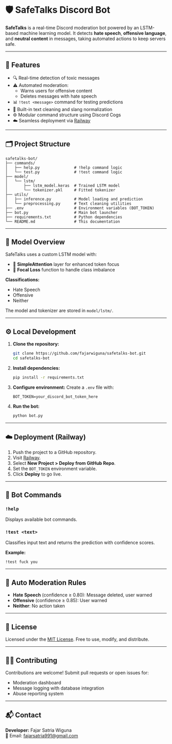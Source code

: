 # 🛡️ SafeTalks Discord Bot

**SafeTalks** is a real-time Discord moderation bot powered by an LSTM-based machine learning model. It detects **hate speech**, **offensive language**, and **neutral content** in messages, taking automated actions to keep servers safe.

---

## 🚀 Features

- 🔍 Real-time detection of toxic messages
- ⚠️ Automated moderation:
  - Warns users for offensive content
  - Deletes messages with hate speech
- 📊 `!test <message>` command for testing predictions
- 🧼 Built-in text cleaning and slang normalization
- ⚙️ Modular command structure using Discord Cogs
- ☁️ Seamless deployment via [Railway](https://railway.app)

---

## 🗂️ Project Structure

```
safetalks-bot/
├── commands/
│   ├── help.py               # !help command logic
│   └── test.py               # !test command logic
├── model/
│   └── lstm/
│       ├── lstm_model.keras  # Trained LSTM model
│       └── tokenizer.pkl     # Fitted tokenizer
├── utils/
│   ├── inference.py          # Model loading and prediction
│   └── preprocessing.py      # Text cleaning utilities
├── .env                      # Environment variables (BOT_TOKEN)
├── bot.py                    # Main bot launcher
├── requirements.txt          # Python dependencies
└── README.md                 # This documentation
```

---

## 🧠 Model Overview

SafeTalks uses a custom LSTM model with:
- 🧠 **SimpleAttention** layer for enhanced token focus
- 🎯 **Focal Loss** function to handle class imbalance

**Classifications:**
- Hate Speech
- Offensive
- Neither

The model and tokenizer are stored in `model/lstm/`.

---

## ⚙️ Local Development

1. **Clone the repository:**
   ```bash
   git clone https://github.com/fajarwiguna/safetalks-bot.git
   cd safetalks-bot
   ```

2. **Install dependencies:**
   ```bash
   pip install -r requirements.txt
   ```

3. **Configure environment:**
   Create a `.env` file with:
   ```
   BOT_TOKEN=your_discord_bot_token_here
   ```

4. **Run the bot:**
   ```bash
   python bot.py
   ```

---

## ☁️ Deployment (Railway)

1. Push the project to a GitHub repository.
2. Visit [Railway](https://railway.app/).
3. Select **New Project > Deploy from GitHub Repo**.
4. Set the `BOT_TOKEN` environment variable.
5. Click **Deploy** to go live.

---

## 💬 Bot Commands

### `!help`
Displays available bot commands.

### `!test <text>`
Classifies input text and returns the prediction with confidence scores.

**Example:**
```
!test fuck you
```

---

## 🔐 Auto Moderation Rules

- **Hate Speech** (confidence ≥ 0.80): Message deleted, user warned
- **Offensive** (confidence ≥ 0.85): User warned
- **Neither**: No action taken

---

## 📜 License

Licensed under the [MIT License](LICENSE). Free to use, modify, and distribute.

---

## 🙋‍♂️ Contributing

Contributions are welcome! Submit pull requests or open issues for:
- Moderation dashboard
- Message logging with database integration
- Abuse reporting system

---

## 📬 Contact

**Developer:** Fajar Satria Wiguna  
📧 Email: [fajarsatria991@gmail.com](mailto:fajarsatria991@gmail.com)  
